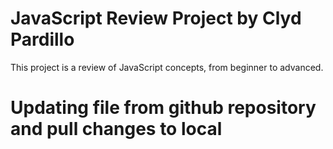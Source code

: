 # JavaScript Review Project by Clyd Pardillo

This project is a review of JavaScript concepts, from beginner to advanced.

# Updating file from github repository and pull changes to local
